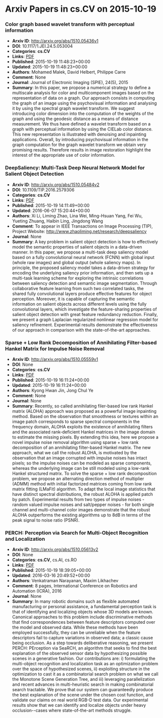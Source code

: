 # Arxiv Papers in cs.CV on 2015-10-19
### Color graph based wavelet transform with perceptual information
- **Arxiv ID**: http://arxiv.org/abs/1510.05436v1
- **DOI**: 10.1117/1.JEI.24.5.053004
- **Categories**: **cs.CV**
- **Links**: [PDF](http://arxiv.org/pdf/1510.05436v1)
- **Published**: 2015-10-19 11:48:23+00:00
- **Updated**: 2015-10-19 11:48:23+00:00
- **Authors**: Mohamed Malek, David Helbert, Philippe Carre
- **Comment**: None
- **Journal**: Journal of Electronic Imaging (SPIE), 24(5), 2015
- **Summary**: In this paper, we propose a numerical strategy to define a multiscale analysis for color and multicomponent images based on the representation of data on a graph. Our approach consists in computing the graph of an image using the psychovisual information and analysing it by using the spectral graph wavelet transform. We suggest introducing color dimension into the computation of the weights of the graph and using the geodesic distance as a means of distance measurement. We thus have defined a wavelet transform based on a graph with perceptual information by using the CIELab color distance. This new representation is illustrated with denoising and inpainting applications. Overall, by introducing psychovisual information in the graph computation for the graph wavelet transform we obtain very promising results. Therefore results in image restoration highlight the interest of the appropriate use of color information.



### DeepSaliency: Multi-Task Deep Neural Network Model for Salient Object Detection
- **Arxiv ID**: http://arxiv.org/abs/1510.05484v2
- **DOI**: 10.1109/TIP.2016.2579306
- **Categories**: **cs.CV**
- **Links**: [PDF](http://arxiv.org/pdf/1510.05484v2)
- **Published**: 2015-10-19 14:11:49+00:00
- **Updated**: 2016-06-07 15:20:44+00:00
- **Authors**: Xi Li, Liming Zhao, Lina Wei, Ming-Hsuan Yang, Fei Wu, Yueting Zhuang, Haibin Ling, Jingdong Wang
- **Comment**: To appear in IEEE Transactions on Image Processing (TIP), Project
  Website: http://www.zhaoliming.net/research/deepsaliency
- **Journal**: None
- **Summary**: A key problem in salient object detection is how to effectively model the semantic properties of salient objects in a data-driven manner. In this paper, we propose a multi-task deep saliency model based on a fully convolutional neural network (FCNN) with global input (whole raw images) and global output (whole saliency maps). In principle, the proposed saliency model takes a data-driven strategy for encoding the underlying saliency prior information, and then sets up a multi-task learning scheme for exploring the intrinsic correlations between saliency detection and semantic image segmentation. Through collaborative feature learning from such two correlated tasks, the shared fully convolutional layers produce effective features for object perception. Moreover, it is capable of capturing the semantic information on salient objects across different levels using the fully convolutional layers, which investigate the feature-sharing properties of salient object detection with great feature redundancy reduction. Finally, we present a graph Laplacian regularized nonlinear regression model for saliency refinement. Experimental results demonstrate the effectiveness of our approach in comparison with the state-of-the-art approaches.



### Sparse + Low Rank Decomposition of Annihilating Filter-based Hankel Matrix for Impulse Noise Removal
- **Arxiv ID**: http://arxiv.org/abs/1510.05559v1
- **DOI**: None
- **Categories**: **cs.CV**
- **Links**: [PDF](http://arxiv.org/pdf/1510.05559v1)
- **Published**: 2015-10-19 16:11:24+00:00
- **Updated**: 2015-10-19 16:11:24+00:00
- **Authors**: Kyong Hwan Jin, Jong Chul Ye
- **Comment**: None
- **Journal**: None
- **Summary**: Recently, so called annihilating filer-based low rank Hankel matrix (ALOHA) approach was proposed as a powerful image inpainting method. Based on the observation that smoothness or textures within an image patch corresponds to sparse spectral components in the frequency domain, ALOHA exploits the existence of annihilating filters and the associated rank-deficient Hankel matrices in the image domain to estimate the missing pixels. By extending this idea, here we propose a novel impulse noise removal algorithm using sparse + low rank decomposition of an annihilating filter-based Hankel matrix. The new approach, what we call the robust ALOHA, is motivated by the observation that an image corrupted with impulse noises has intact pixels; so the impulse noises can be modeled as sparse components, whereas the underlying image can be still modeled using a low-rank Hankel structured matrix. To solve the sparse + low rank decomposition problem, we propose an alternating direction method of multiplier (ADMM) method with initial factorized matrices coming from low rank matrix fitting (LMaFit) algorithm. To adapt the local image statistics that have distinct spectral distributions, the robust ALOHA is applied patch by patch. Experimental results from two types of impulse noises - random valued impulse noises and salt/pepper noises - for both single channel and multi-channel color images demonstrate that the robust ALOHA outperforms the existing algorithms up to 8dB in terms of the peak signal to noise ratio (PSNR).



### PERCH: Perception via Search for Multi-Object Recognition and Localization
- **Arxiv ID**: http://arxiv.org/abs/1510.05613v2
- **DOI**: None
- **Categories**: **cs.CV**, cs.AI, cs.RO
- **Links**: [PDF](http://arxiv.org/pdf/1510.05613v2)
- **Published**: 2015-10-19 18:39:05+00:00
- **Updated**: 2016-03-16 20:49:52+00:00
- **Authors**: Venkatraman Narayanan, Maxim Likhachev
- **Comment**: 8 pages, International Conference on Robotics and Automation (ICRA),
  2016
- **Journal**: None
- **Summary**: In many robotic domains such as flexible automated manufacturing or personal assistance, a fundamental perception task is that of identifying and localizing objects whose 3D models are known. Canonical approaches to this problem include discriminative methods that find correspondences between feature descriptors computed over the model and observed data. While these methods have been employed successfully, they can be unreliable when the feature descriptors fail to capture variations in observed data; a classic cause being occlusion. As a step towards deliberative reasoning, we present PERCH: PErception via SeaRCH, an algorithm that seeks to find the best explanation of the observed sensor data by hypothesizing possible scenes in a generative fashion. Our contributions are: i) formulating the multi-object recognition and localization task as an optimization problem over the space of hypothesized scenes, ii) exploiting structure in the optimization to cast it as a combinatorial search problem on what we call the Monotone Scene Generation Tree, and iii) leveraging parallelization and recent advances in multi-heuristic search in making combinatorial search tractable. We prove that our system can guaranteedly produce the best explanation of the scene under the chosen cost function, and validate our claims on real world RGB-D test data. Our experimental results show that we can identify and localize objects under heavy occlusion--cases where state-of-the-art methods struggle.



